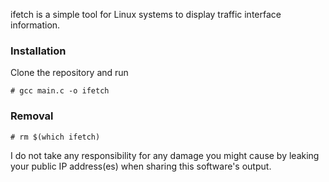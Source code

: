 ifetch is a simple tool for Linux systems to display traffic interface information.

### <b>Installation</b>
Clone the repository and run
```
# gcc main.c -o ifetch
```
### <b>Removal</b>
```
# rm $(which ifetch)
```
I do not take any responsibility for any damage you might cause by leaking your public IP address(es) when sharing this software's output.
